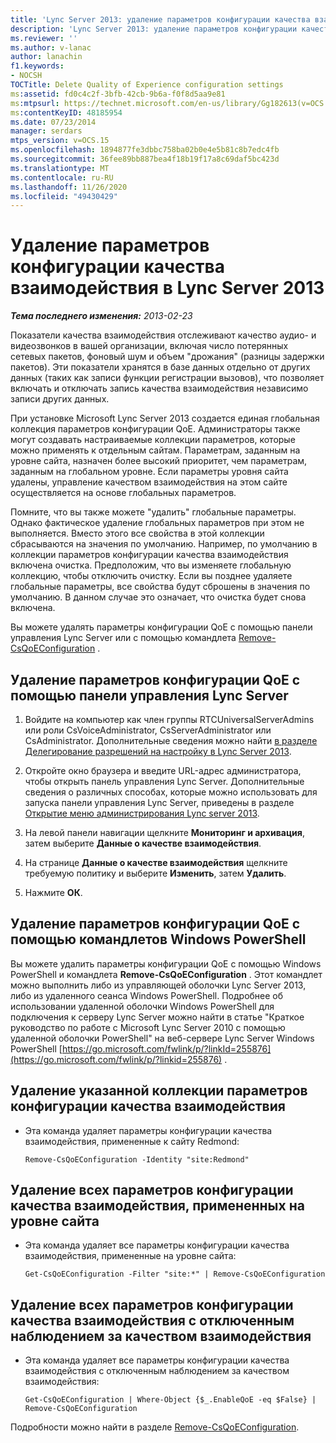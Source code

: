 ```yaml
---
title: 'Lync Server 2013: удаление параметров конфигурации качества взаимодействия'
description: 'Lync Server 2013: удаление параметров конфигурации качества обслуживания.'
ms.reviewer: ''
ms.author: v-lanac
author: lanachin
f1.keywords:
- NOCSH
TOCTitle: Delete Quality of Experience configuration settings
ms:assetid: fd0c4c2f-3bfb-42cb-9b6a-f0f8d5aa9e81
ms:mtpsurl: https://technet.microsoft.com/en-us/library/Gg182613(v=OCS.15)
ms:contentKeyID: 48185954
ms.date: 07/23/2014
manager: serdars
mtps_version: v=OCS.15
ms.openlocfilehash: 1894877fe3dbbc758ba02b0e4e5b81c8b7edc4fb
ms.sourcegitcommit: 36fee89bb887bea4f18b19f17a8c69daf5bc423d
ms.translationtype: MT
ms.contentlocale: ru-RU
ms.lasthandoff: 11/26/2020
ms.locfileid: "49430429"
---
```

# <a name="delete-quality-of-experience-configuration-settings-in-lync-server-2013"></a>Удаление параметров конфигурации качества взаимодействия в Lync Server 2013

<div data-xmlns="http://www.w3.org/1999/xhtml">

<div class="topic" data-xmlns="http://www.w3.org/1999/xhtml" data-msxsl="urn:schemas-microsoft-com:xslt" data-cs="https://msdn.microsoft.com/">

<div data-asp="https://msdn2.microsoft.com/asp">



</div>

<div id="mainSection">

<div id="mainBody">

<span> </span>

_**Тема последнего изменения:** 2013-02-23_

Показатели качества взаимодействия отслеживают качество аудио- и видеозвонков в вашей организации, включая число потерянных сетевых пакетов, фоновый шум и объем "дрожания" (разницы задержки пакетов). Эти показатели хранятся в базе данных отдельно от других данных (таких как записи функции регистрации вызовов), что позволяет включать и отключать запись качества взаимодействия независимо записи других данных.

При установке Microsoft Lync Server 2013 создается единая глобальная коллекция параметров конфигурации QoE. Администраторы также могут создавать настраиваемые коллекции параметров, которые можно применять к отдельным сайтам. Параметрам, заданным на уровне сайта, назначен более высокий приоритет, чем параметрам, заданным на глобальном уровне. Если параметры уровня сайта удалены, управление качеством взаимодействия на этом сайте осуществляется на основе глобальных параметров.

Помните, что вы также можете "удалить" глобальные параметры. Однако фактическое удаление глобальных параметров при этом не выполняется. Вместо этого все свойства в этой коллекции сбрасываются на значения по умолчанию. Например, по умолчанию в коллекции параметров конфигурации качества взаимодействия включена очистка. Предположим, что вы изменяете глобальную коллекцию, чтобы отключить очистку. Если вы позднее удаляете глобальные параметры, все свойства будут сброшены в значения по умолчанию. В данном случае это означает, что очистка будет снова включена.

Вы можете удалять параметры конфигурации QoE с помощью панели управления Lync Server или с помощью командлета [Remove-CsQoEConfiguration](https://docs.microsoft.com/powershell/module/skype/Remove-CsQoEConfiguration) .

<div>

## <a name="to-delete-qoe-configuration-settings-by-using-lync-server-control-panel"></a>Удаление параметров конфигурации QoE с помощью панели управления Lync Server

1.  Войдите на компьютер как член группы RTCUniversalServerAdmins или роли CsVoiceAdministrator, CsServerAdministrator или CsAdministrator. Дополнительные сведения можно найти [в разделе Делегирование разрешений на настройку в Lync Server 2013](lync-server-2013-delegate-setup-permissions.md).

2.  Откройте окно браузера и введите URL-адрес администратора, чтобы открыть панель управления Lync Server. Дополнительные сведения о различных способах, которые можно использовать для запуска панели управления Lync Server, приведены в разделе [Открытие меню администрирования Lync server 2013](lync-server-2013-open-lync-server-administrative-tools.md).

3.  На левой панели навигации щелкните **Мониторинг и архивация**, затем выберите **Данные о качестве взаимодействия**.

4.  На странице **Данные о качестве взаимодействия** щелкните требуемую политику и выберите **Изменить**, затем **Удалить**.

5.  Нажмите **ОК**.

</div>

<div>

## <a name="removing-qoe-configuration-settings-by-using-windows-powershell-cmdlets"></a>Удаление параметров конфигурации QoE с помощью командлетов Windows PowerShell

Вы можете удалить параметры конфигурации QoE с помощью Windows PowerShell и командлета **Remove-CsQoEConfiguration** . Этот командлет можно выполнить либо из управляющей оболочки Lync Server 2013, либо из удаленного сеанса Windows PowerShell. Подробнее об использовании удаленной оболочки Windows PowerShell для подключения к серверу Lync Server можно найти в статье "Краткое руководство по работе с Microsoft Lync Server 2010 с помощью удаленной оболочки PowerShell" на веб-сервере Lync Server Windows PowerShell [https://go.microsoft.com/fwlink/p/?linkId=255876](https://go.microsoft.com/fwlink/p/?linkid=255876) .

<div>

## <a name="to-remove-a-specified-collection-of-qoe-configuration-settings"></a>Удаление указанной коллекции параметров конфигурации качества взаимодействия

  - Эта команда удаляет параметры конфигурации качества взаимодействия, примененные к сайту Redmond:
    
        Remove-CsQoEConfiguration -Identity "site:Redmond"

</div>

<div>

## <a name="to-remove-all-of-the-qoe-configuration-settings-applied-to-the-site-scope"></a>Удаление всех параметров конфигурации качества взаимодействия, примененных на уровне сайта

  - Эта команда удаляет все параметры конфигурации качества взаимодействия, примененные на уровне сайта:
    
        Get-CsQoEConfiguration -Filter "site:*" | Remove-CsQoEConfiguration

</div>

<div>

## <a name="to-remove-all-of-the-qoe-configuration-settings-where-qoe-monitoring-is-disabled"></a>Удаление всех параметров конфигурации качества взаимодействия с отключенным наблюдением за качеством взаимодействия

  - Эта команда удаляет все параметры конфигурации качества взаимодействия с отключенным наблюдением за качеством взаимодействия:
    
        Get-CsQoEConfiguration | Where-Object {$_.EnableQoE -eq $False} | Remove-CsQoEConfiguration

</div>

Подробности можно найти в разделе [Remove-CsQoEConfiguration](https://docs.microsoft.com/powershell/module/skype/Remove-CsQoEConfiguration).

</div>

</div>

<span> </span>

</div>

</div>

</div>

